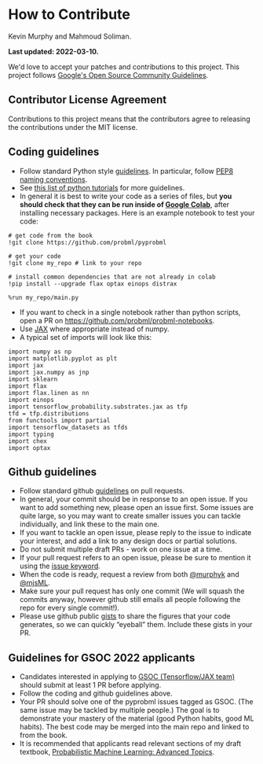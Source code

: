 # How to Contribute
Kevin Murphy and Mahmoud Soliman. 

**Last updated: 2022-03-10.**


We'd love to accept your patches and contributions to this project.
This project follows [Google's Open Source Community
Guidelines](https://opensource.google.com/conduct/).

## Contributor License Agreement

Contributions to this project means that the contributors agree to releasing the contributions under the MIT license.

## Coding guidelines

- Follow standard Python style [guidelines](https://google.github.io/styleguide/pyguide.html#s3-python-style-rules). In particular, follow [PEP8 naming conventions](https://www.python.org/dev/peps/pep-0008/#function-and-variable-names).
- See [this list of python tutorials](https://github.com/probml/probml-notebooks/blob/main/markdown/python_tutorials.md) for more guidelines.
- In general it is best to write your code as a series of files, but **you should check that they can be run inside of [Google Colab](https://github.com/probml/probml-notebooks/blob/main/notebooks/colab_intro.ipynb)**, after installing necessary packages. 
Here is an example notebook to test your code:
```
# get code from the book
!git clone https://github.com/probml/pyprobml

# get your code
!git clone my_repo # link to your repo

# install common dependencies that are not already in colab
!pip install --upgrade flax optax einops distrax 

%run my_repo/main.py
```
- If you want to check in a single notebook rather than python scripts,  open a PR on https://github.com/probml/probml-notebooks.
- Use [JAX](https://github.com/probml/probml-notebooks/blob/main/markdown/jax_tutorials.md) where appropriate instead of numpy.
- A typical set of imports will look like this:
```
import numpy as np
import matplotlib.pyplot as plt
import jax
import jax.numpy as jnp
import sklearn
import flax
import flax.linen as nn
import einops
import tensorflow_probability.substrates.jax as tfp
tfd = tfp.distributions
from functools import partial
import tensorflow_datasets as tfds
import typing
import chex
import optax
```

## Github guidelines

- Follow standard github [guidelines](https://docs.github.com/en/github/collaborating-with-issues-and-pull-requests/overview) on pull requests.
- In general, your commit should be in response to an open issue. If you want to add something new, please open an issue first. Some issues are quite large, so you may want to create smaller issues you can tackle individually, and  link these to the main one. 
- If you want to tackle an open issue, please reply to the issue to indicate your interest, and add a link to any design docs or partial solutions. 
- Do not submit multiple draft PRs - work on one issue at a time.
- If your pull request refers to an open issue, please be sure to mention it using the  [issue keyword](https://docs.github.com/en/github/managing-your-work-on-github/linking-a-pull-request-to-an-issue#linking-a-pull-request-to-an-issue-using-a-keyword).
-  When the code is ready, request a review from both [@murphyk](https://github.com/murphyk) and [@mjsML](https://github.com/mjsML).
- Make sure your pull request has only one commit (We will squash the commits anyway, however github still emails all people following the repo for every single commit!).
- Please use github public [gists](https://gist.github.com/) to share the figures that your code generates, so we can quickly “eyeball” them. Include these gists in your PR.

## Guidelines for GSOC 2022 applicants

- Candidates interested in applying to [GSOC (Tensorflow/JAX team)](https://summerofcode.withgoogle.com/programs/2022/organizations/tensorflow) should submit at least 1 PR before applying. 
- Follow the coding and github guidelines above.
- Your PR should solve one of the pyprobml issues tagged as GSOC. (The same issue may be tackled by multiple people.) The goal is to demonstrate your mastery of the material (good Python habits, good ML habits). The best code may be merged into the main repo and linked to from the book.
- It is recommended that applicants read relevant sections of my draft textbook, [Probabilistic Machine Learning: Advanced Topics](https://probml.github.io/pml-book/book2.html).
